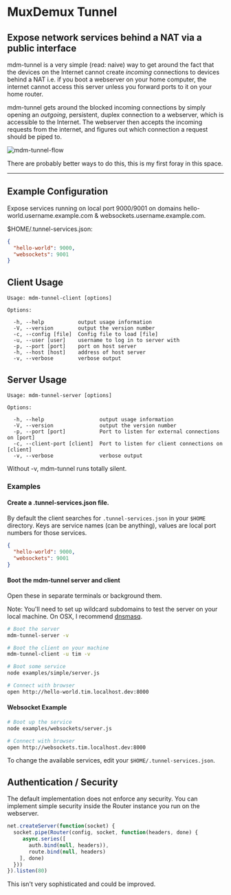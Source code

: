 # MuxDemux Tunnel

## Expose network services behind a NAT via a public interface

mdm-tunnel is a very simple (read: naive) way to get around the fact that the devices
on the Internet cannot create *incoming* connections to devices behind a
NAT i.e. if you boot a webserver on your home computer, the internet
cannot access this server unless you forward ports to it on your home router. 

mdm-tunnel gets around the blocked incoming connections by simply opening an *outgoing*, persistent, duplex connection to a
webserver,
which is accessible to the Internet. The webserver then accepts the incoming requests from the internet,
and figures out which connection a request should be piped
to.

![mdm-tunnel-flow](https://f.cloud.github.com/assets/43438/610762/8d1922a8-cdbe-11e2-9447-6117044fd0b1.png)

There are probably better ways to do this, this is my first foray in
this space.

----

## Example Configuration

Expose services running on local port 9000/9001 on domains
hello-world.username.example.com & websockets.username.example.com.

$HOME/.tunnel-services.json:

```json
{
  "hello-world": 9000,
  "websockets": 9001
}
```

## Client Usage

```
Usage: mdm-tunnel-client [options]

Options:

  -h, --help           output usage information
  -V, --version        output the version number
  -c, --config [file]  Config file to load [file]
  -u, --user [user]    username to log in to server with
  -p, --port [port]    port on host server
  -h, --host [host]    address of host server
  -v, --verbose        verbose output
```

## Server Usage
```
Usage: mdm-tunnel-server [options]

Options:

  -h, --help                  output usage information
  -V, --version               output the version number
  -p, --port [port]           Port to listen for external connections on [port]
  -c, --client-port [client]  Port to listen for client connections on [client]
  -v, --verbose               verbose output
```

Without -v, mdm-tunnel runs totally silent.

### Examples


#### Create a .tunnel-services.json file.

By default the client searches for `.tunnel-services.json` in your
`$HOME` directory. Keys are service names (can be anything), values are
local port numbers for those services.

```json
{
  "hello-world": 9000,
  "websockets": 9001
}
````
#### Boot the mdm-tunnel server and client

Open these in separate terminals or background them.

Note: You'll need to set up wildcard subdomains to test the server on your local
machine. On OSX, I recommend
[dnsmasq](www.echoditto.com/blog/never-touch-your-local-etchosts-file-os-x-again).

```sh
# Boot the server
mdm-tunnel-server -v

# Boot the client on your machine
mdm-tunnel-client -u tim -v

# Boot some service
node examples/simple/server.js

# Connect with browser
open http://hello-world.tim.localhost.dev:8000
```

#### Websocket Example

```sh
# Boot up the service
node examples/websockets/server.js

# Connect with browser
open http://websockets.tim.localhost.dev:8000

```
To change the available services, edit your
`$HOME/.tunnel-services.json`.

## Authentication / Security

The default implementation does not enforce any security. You can implement simple security inside the
Router instance you run on the webserver.

```js
net.createServer(function(socket) {
  socket.pipe(Router(config, socket, function(headers, done) {
     async.series([
       auth.bind(null, headers)),
       route.bind(null, headers)
    ], done)
  }))
}).listen(80)
```

This isn't very sophisticated and could be improved.
